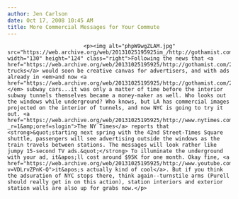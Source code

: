 ```yaml
---
author: Jen Carlson
date: Oct 17, 2008 10:45 AM
title: More Commercial Messages for Your Commute
---
```



                            
                            
                            
                            <p><img alt="phpW9wgZLAM.jpg" src="https://web.archive.org/web/20131025195925im_/http://gothamist.com/attachments/arts_jen/phpW9wgZLAM.jpg" width="130" height="124" class="right">Following the news that <a href="https://web.archive.org/web/20131025195925/http://gothamist.com/2008/10/16/garbage.php">garbage trucks</a> would soon be creative canvas for advertisers, and with ads already in <em>and now <a href="https://web.archive.org/web/20131025195925/http://gothamist.com/2008/10/02/mta_unveils_first_adwrapped_subway.php">around</a></em> subway cars...it was only a matter of time before the interior subway tunnels themselves became a money-maker as well. Who looks out the windows while underground? Who knows, but LA has commercial images projected on the interior of tunnels, and now NYC is going to try it out. <a href="https://web.archive.org/web/20131025195925/http://www.nytimes.com/2008/10/17/business/media/17adco.html?_r=1&amp;oref=slogin">The NY Times</a> reports that <strong>&quot;starting next spring with the 42nd Street-Times Square shuttle, passengers will see advertising outside the windows as the train travels between stations. The messages will look rather like jumpy 15-second TV ads.&quot;</strong> To illuminate the underground with your ad, it&apos;ll cost around $95K for one month. Okay fine, <a href="https://web.archive.org/web/20131025195925/http://www.youtube.com/watch?v=VDLrvZPnK-Q">it&apos;s actually kind of cool</a>. But if you think the adsuration of NYC stops there, think again--turnstile arms (Purell should really get in on this action), station interiors and exterior station walls are also up for grabs now.</p>
                            
                            
                            